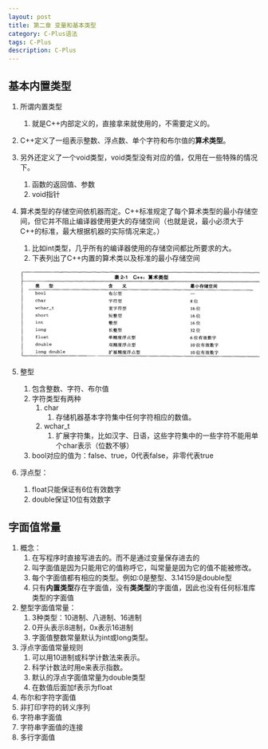 ```yaml
---
layout: post
title: 第二章 变量和基本类型
category: C-Plus语法
tags: C-Plus
description: C-Plus
---
```


## 基本内置类型
1. 所谓内置类型
    1. 就是C++内部定义的，直接拿来就使用的，不需要定义的。
2. C++定义了一组表示整数、浮点数、单个字符和布尔值的**算术类型**。
3. 另外还定义了一个void类型，void类型没有对应的值，仅用在一些特殊的情况下。
    1. 函数的返回值、参数
    2. void指针
4. 算术类型的存储空间依机器而定。C++标准规定了每个算术类型的最小存储空间，但它并不阻止编译器使用更大的存储空间（也就是说，最小必须大于C++的标准，最大根据机器的实际情况来定。）
    1. 比如int类型，几乎所有的编译器使用的存储空间都比所要求的大。
    2. 下表列出了C++内置的算术类以及标准的最小存储空间

    ![图1](https://raw.githubusercontent.com/zhoghua123/imgsBed/master/cp-01.png)
1. 整型
    1. 包含整数、字符、布尔值
    2. 字符类型有两种
        1. char
            1. 存储机器基本字符集中任何字符相应的数值。
        2. wchar_t
            1. 扩展字符集，比如汉字、日语，这些字符集中的一些字符不能用单个char表示（位数不够）
    3. bool对应的值为：false、true，0代表false，非零代表true
2. 浮点型：
    1. float只能保证有6位有效数字
    2. double保证10位有效数字

## 字面值常量
1. 概念：
    1. 在写程序时直接写进去的。而不是通过变量保存进去的
    2. 叫字面值是因为只能用它的值称呼它，叫常量是因为它的值不能被修改。
    3. 每个字面值都有相应的类型。例如:0是整型、3.14159是double型
    4. 只有**内置类型**存在字面值，没有**类类型**的字面值，因此也没有任何标准库类型的字面值
2. 整型字面值常量：
    1. 3种类型：10进制、八进制、16进制
    2. 0开头表示8进制，0x表示16进制
    3. 字面值整数常量默认为int或long类型。
3. 浮点字面值常量规则
    1. 可以用10进制或科学计数法来表示。
    2. 科学计数法时用e来表示指数。
    3. 默认的浮点字面值常量为double类型
    4. 在数值后面加f表示为float
4. 布尔和字符字面值
5. 非打印字符的转义序列
6. 字符串字面值
7. 字符串字面值的连接
8. 多行字面值



